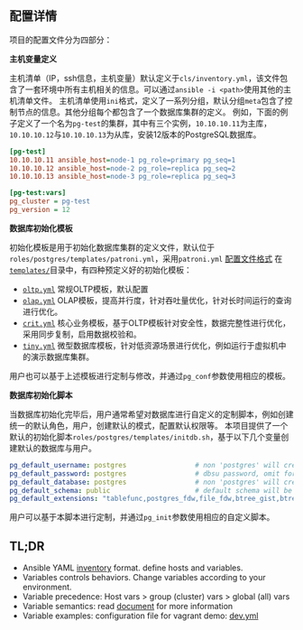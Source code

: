 ## 配置详情

项目的配置文件分为四部分：

**主机变量定义**

主机清单（IP，ssh信息，主机变量）默认定义于`cls/inventory.yml`，该文件包含了一套环境中所有主机相关的信息。可以通过`ansible -i <path>`使用其他的主机清单文件。
主机清单使用`ini`格式，定义了一系列分组，默认分组`meta`包含了控制节点的信息。其他分组每个都包含了一个数据库集群的定义。
例如，下面的例子定义了一个名为`pg-test`的集群，其中有三个实例，`10.10.10.11`为主库，`10.10.10.12`与`10.10.10.13`为从库，安装12版本的PostgreSQL数据库。

```ini
[pg-test]
10.10.10.11 ansible_host=node-1 pg_role=primary pg_seq=1
10.10.10.12 ansible_host=node-2 pg_role=replica pg_seq=2
10.10.10.13 ansible_host=node-3 pg_role=replica pg_seq=3

[pg-test:vars]
pg_cluster = pg-test
pg_version = 12
```

**数据库初始化模板**

初始化模板是用于初始化数据库集群的定义文件，默认位于`roles/postgres/templates/patroni.yml`，采用`patroni.yml` [配置文件格式](https://patroni.readthedocs.io/en/latest/SETTINGS.html)
在[`templates/`](templates/)目录中，有四种预定义好的初始化模板：

* [`oltp.yml`](oltp.yml) 常规OLTP模板，默认配置
* [`olap.yml`](olap.yml) OLAP模板，提高并行度，针对吞吐量优化，针对长时间运行的查询进行优化。
* [`crit.yml`](crit.yml) 核心业务模板，基于OLTP模板针对安全性，数据完整性进行优化，采用同步复制，启用数据校验和。
* [`tiny.yml`](tiny.yml) 微型数据库模板，针对低资源场景进行优化，例如运行于虚拟机中的演示数据库集群。

用户也可以基于上述模板进行定制与修改，并通过`pg_conf`参数使用相应的模板。


**数据库初始化脚本**

当数据库初始化完毕后，用户通常希望对数据库进行自定义的定制脚本，例如创建统一的默认角色，用户，创建默认的模式，配置默认权限等。
本项目提供了一个默认的初始化脚本`roles/postgres/templates/initdb.sh`，基于以下几个变量创建默认的数据库与用户。

```yaml
pg_default_username: postgres                 # non 'postgres' will create a default admin user (not superuser)
pg_default_password: postgres                 # dbsu password, omit for 'postgres'
pg_default_database: postgres                 # non 'postgres' will create a default database
pg_default_schema: public                     # default schema will be create under default database and used as first element of search_path
pg_default_extensions: "tablefunc,postgres_fdw,file_fdw,btree_gist,btree_gin,pg_trgm"
```

用户可以基于本脚本进行定制，并通过`pg_init`参数使用相应的自定义脚本。





## TL;DR

* Ansible YAML [inventory](https://docs.ansible.com/ansible/latest/user_guide/intro_inventory.html) format. define hosts and variables.
* Variables controls behaviors. Change variables according to your environment.
* Variable precedence: Host vars > group (cluster) vars > global (all) vars
* Variable semantics: read [document](../roles/) for more information
* Variable examples:  configuration file for vagrant demo: [dev.yml](../conf/dev.yml)



